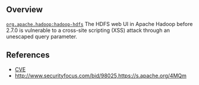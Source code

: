 ## Overview
[`org.apache.hadoop:hadoop-hdfs`](http://search.maven.org/#search%7Cga%7C1%7Ca%3A%22hadoop-hdfs%22)
The HDFS web UI in Apache Hadoop before 2.7.0 is vulnerable to a cross-site scripting (XSS) attack through an unescaped query parameter.

## References
- [CVE](https://web.nvd.nist.gov/view/vuln/detail?vulnId=CVE-2017-3161)
- http://www.securityfocus.com/bid/98025,https://s.apache.org/4MQm